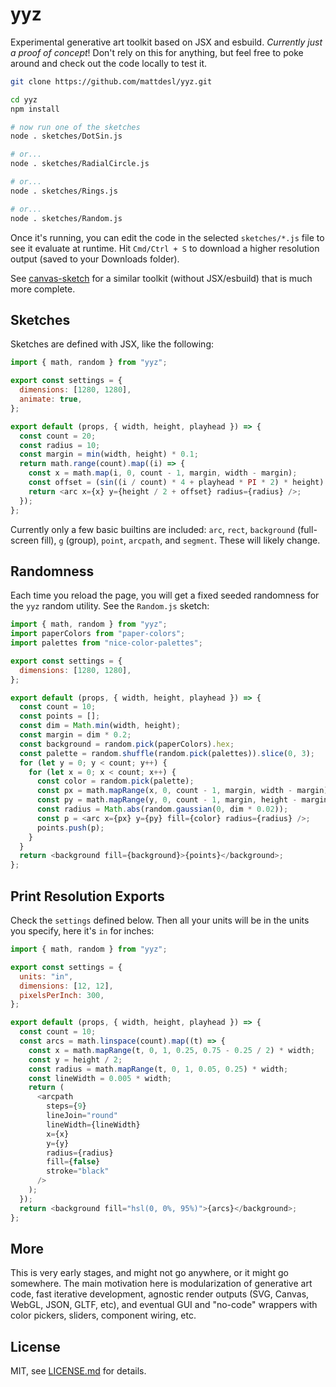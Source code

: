 # yyz

Experimental generative art toolkit based on JSX and esbuild. *Currently just a proof of concept*! Don't rely on this for anything, but feel free to poke around and check out the code locally to test it.

```sh
git clone https://github.com/mattdesl/yyz.git

cd yyz
npm install

# now run one of the sketches
node . sketches/DotSin.js

# or...
node . sketches/RadialCircle.js

# or...
node . sketches/Rings.js

# or...
node . sketches/Random.js
```

Once it's running, you can edit the code in the selected `sketches/*.js` file to see it evaluate at runtime. Hit `Cmd/Ctrl + S` to download a higher resolution output (saved to your Downloads folder).

See [canvas-sketch](https://github.com/mattdesl/canvas-sketch) for a similar toolkit (without JSX/esbuild) that is much more complete.

## Sketches

Sketches are defined with JSX, like the following:

```js
import { math, random } from "yyz";

export const settings = {
  dimensions: [1280, 1280],
  animate: true,
};

export default (props, { width, height, playhead }) => {
  const count = 20;
  const radius = 10;
  const margin = min(width, height) * 0.1;
  return math.range(count).map((i) => {
    const x = math.map(i, 0, count - 1, margin, width - margin);
    const offset = (sin((i / count) * 4 + playhead * PI * 2) * height) / 4;
    return <arc x={x} y={height / 2 + offset} radius={radius} />;
  });
};
```

Currently only a few basic builtins are included: `arc`, `rect`, `background` (full-screen fill), `g` (group), `point`, `arcpath`, and `segment`. These will likely change.

## Randomness

Each time you reload the page, you will get a fixed seeded randomness for the `yyz` random utility. See the `Random.js` sketch:

```js
import { math, random } from "yyz";
import paperColors from "paper-colors";
import palettes from "nice-color-palettes";

export const settings = {
  dimensions: [1280, 1280],
};

export default (props, { width, height, playhead }) => {
  const count = 10;
  const points = [];
  const dim = Math.min(width, height);
  const margin = dim * 0.2;
  const background = random.pick(paperColors).hex;
  const palette = random.shuffle(random.pick(palettes)).slice(0, 3);
  for (let y = 0; y < count; y++) {
    for (let x = 0; x < count; x++) {
      const color = random.pick(palette);
      const px = math.mapRange(x, 0, count - 1, margin, width - margin);
      const py = math.mapRange(y, 0, count - 1, margin, height - margin);
      const radius = Math.abs(random.gaussian(0, dim * 0.02));
      const p = <arc x={px} y={py} fill={color} radius={radius} />;
      points.push(p);
    }
  }
  return <background fill={background}>{points}</background>;
};
```

## Print Resolution Exports

Check the `settings` defined below. Then all your units will be in the units you specify, here it's `in` for inches:

```js
import { math, random } from "yyz";

export const settings = {
  units: "in",
  dimensions: [12, 12],
  pixelsPerInch: 300,
};

export default (props, { width, height, playhead }) => {
  const count = 10;
  const arcs = math.linspace(count).map((t) => {
    const x = math.mapRange(t, 0, 1, 0.25, 0.75 - 0.25 / 2) * width;
    const y = height / 2;
    const radius = math.mapRange(t, 0, 1, 0.05, 0.25) * width;
    const lineWidth = 0.005 * width;
    return (
      <arcpath
        steps={9}
        lineJoin="round"
        lineWidth={lineWidth}
        x={x}
        y={y}
        radius={radius}
        fill={false}
        stroke="black"
      />
    );
  });
  return <background fill="hsl(0, 0%, 95%)">{arcs}</background>;
};
```

## More

This is very early stages, and might not go anywhere, or it might go somewhere. The main motivation here is modularization of generative art code, fast iterative development, agnostic render outputs (SVG, Canvas, WebGL, JSON, GLTF, etc), and eventual GUI and "no-code" wrappers with color pickers, sliders, component wiring, etc.

## License

MIT, see [LICENSE.md](http://github.com/mattdesl/yyz/blob/master/LICENSE.md) for details.

